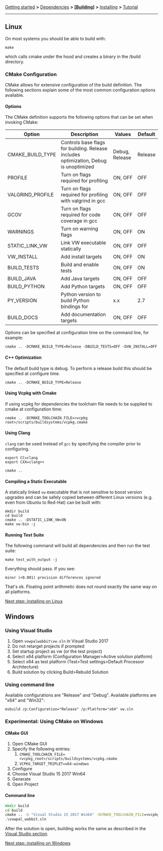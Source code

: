[Getting started](https://github.com/VowpalWabbit/vowpal_wabbit/wiki/Getting-started) **>** [Dependencies](https://github.com/VowpalWabbit/vowpal_wabbit/wiki/Dependencies) **>** [**[Building]**](https://github.com/VowpalWabbit/vowpal_wabbit/wiki/Building) **>** [Installing](https://github.com/VowpalWabbit/vowpal_wabbit/wiki/Installing) **>** [Tutorial](https://github.com/VowpalWabbit/vowpal_wabbit/wiki/Tutorial)

<hr>

## Linux 
On most systems you should be able to build with:
```
make
```
which calls cmake under the hood and creates a binary in the /build directory.

### CMake Configuration
CMake allows for extensive configuration of the build definition. The following sections explain some of the most common configuration options available.
#### Options
The CMake definition supports the following options that can be set when invoking CMake:

| Option  | Description | Values | Default |
| ------- | ----------- |------- |-------- |
| CMAKE_BUILD_TYPE | Controls base flags for building. Release includes optimization, Debug is unoptimized  | Debug, Release  | Release |
| PROFILE | Turn on flags required for profiling | ON, OFF | OFF |
| VALGRIND_PROFILE | Turn on flags required for profiling with valgrind in gcc | ON, OFF | OFF |
| GCOV | Turn on flags required for code coverage in gcc | ON, OFF | OFF |
| WARNINGS | Turn on warning flags | ON, OFF | ON |
| STATIC_LINK_VW | Link VW executable statically | ON, OFF | OFF |
| VW_INSTALL | Add install targets | ON, OFF | ON |
| BUILD_TESTS | Build and enable tests | ON, OFF | ON |
| BUILD_JAVA | Add Java targets | ON, OFF | OFF |
| BUILD_PYTHON | Add Python targets | ON, OFF | OFF |
| PY_VERSION | Python version to build Python bindings for | x.x | 2.7 |
| BUILD_DOCS | Add documentation targets | ON, OFF | OFF |

Options can be specified at configuration time on the command line, for example:
```
cmake .. -DCMAKE_BUILD_TYPE=Release -DBUILD_TESTS=OFF -DVW_INSTALL=OFF
``` 
#### C++ Optimization

The default build type is debug. To perform a release build this should be specified at configure time.

```
cmake .. -DCMAKE_BUILD_TYPE=Release
```

#### Using Vcpkg with Cmake
If using vcpkg for dependencies the toolchain file needs to be supplied to cmake at configuration time:
```
cmake .. -DCMAKE_TOOLCHAIN_FILE=<vcpkg root>/scripts/buildsystems/vcpkg.cmake
```

#### Using Clang

`clang` can be used instead of `gcc` by specifying the compiler prior to configuring.

```
export CC=clang
export CXX=clang++

cmake ..
```

#### Compiling a Static Executable

A statically linked `vw` executable that is not sensitive to boost
version upgrades and can be safely copied between different Linux
versions (e.g. even from Ubuntu to Red-Hat) can be built with:

```
mkdir build
cd build
cmake .. -DSTATIC_LINK_VW=ON
make vw-bin -j
```

#### Running Test Suite
The following command will build all dependencies and then run the test suite:
```
make test_with_output -j
```
Everything should pass. If you see:
```
minor (<0.001) precision differences ignored
```
That's ok. Floating point arithmetic does not round exactly the same way on all platforms.

[Next step: installing on Linux](https://github.com/VowpalWabbit/vowpal_wabbit/wiki/Installing#linux)

## Windows
### Using Visual Studio
1. Open `vowpalwabbit\vw.sln` in Visual Studio 2017
2. Do not retarget projects if prompted
3. Set startup project as vw (or the test project)
4. Select x64 platform (Configuration Manager>Active solution platform)
5. Select x64 as test platform (Test>Test settings>Default Processor Architecture)
6. Build solution by clicking Build>Rebuild Solution

###  Using command line
Available configurations are "Release" and "Debug". Available platforms are "x64" and "Win32":
```
msbuild /p:Configuration="Release" /p:Platform="x64" vw.sln
```
### Experimental: Using CMake on Windows
#### CMake GUI
1. Open CMake GUI
2. Specify the following entries:
    1. `CMAKE_TOOLCHAIN_FILE=<vcpkg_root>/scripts/buildsystems/vcpkg.cmake`
    2. `VCPKG_TARGET_TRIPLET=x64-windows`
3. Configure
4. Choose Visual Studio 15 2017 Win64
5. Generate
6. Open Project

#### Command line
```cmd
mkdir build
cd build
cmake .. -G "Visual Studio 15 2017 Win64" -DCMAKE_TOOLCHAIN_FILE=<vcpkg_root>\scripts\buildsystems\vcpkg.cmake -DVCPKG_TARGET_TRIPLET=x64-windows
.\vowpal_wabbit.sln
```

After the solution is open, building works the same as described in the [Visual Studio section](https://github.com/VowpalWabbit/vowpal_wabbit/wiki/Building#using-visual-studio).

[Next step: installing on Windows](https://github.com/VowpalWabbit/vowpal_wabbit/wiki/Installing#windows)